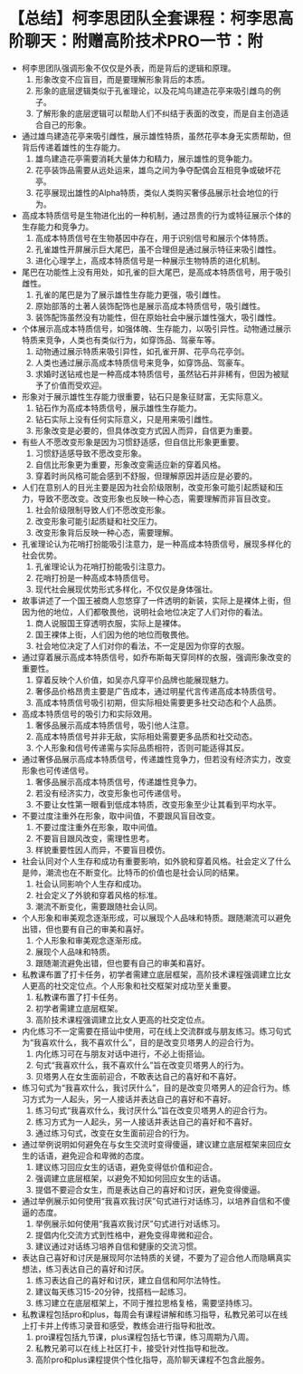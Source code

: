 # 【总结】柯李思团队全套课程：柯李思高阶聊天：附赠高阶技术PRO一节：附

-   柯李思团队强调形象不仅仅是外表，而是背后的逻辑和原理。
    1.  形象改变不应盲目，而是要理解形象背后的本质。
    2.  形象的底层逻辑类似于孔雀理论，以及花鸠鸟建造花亭来吸引雌鸟的例子。
    3.  了解形象的底层逻辑可以帮助人们不纠结于表面的改变，而是自主创造适合自己的形象。
-   通过雄鸟建造花亭来吸引雌性，展示雄性特质，虽然花亭本身无实质帮助，但背后传递着雄性的生存能力。
    1.  雄鸟建造花亭需要消耗大量体力和精力，展示雄性的竞争能力。
    2.  花亭装饰品需要从远处运来，雄鸟之间为争夺配偶会互相竞争或破坏花亭。
    3.  花亭展现出雄性的Alpha特质，类似人类购买奢侈品展示社会地位的行为。
-   高成本特质信号是生物进化出的一种机制，通过昂贵的行为或特征展示个体的生存能力和竞争力。
    1.  高成本特质信号在生物基因中存在，用于识别信号和展示个体特质。
    2.  孔雀雄性开屏展示巨大尾巴，虽不合理但是通过展示特征来吸引雌性。
    3.  进化心理学上，高成本特质信号是一种展示生物特质的进化机制。
-   尾巴在功能性上没有用处，如孔雀的巨大尾巴，是高成本特质信号，用于吸引雌性。
    1.  孔雀的尾巴是为了展示雄性生存能力更强，吸引雌性。
    2.  原始部落的土著人装饰配饰也是展示高成本特质信号，吸引雌性。
    3.  装饰配饰虽然没有功能性，但在原始社会中展示雄性强大，吸引雌性。
-   个体展示高成本特质信号，如强体魄、生存能力，以吸引异性。动物通过展示特质来竞争，人类也有类似行为，如穿饰品、驾豪车等。
    1.  动物通过展示特质来吸引异性，如孔雀开屏、花亭鸟花亭剑。
    2.  人类也通过展示高成本特质信号来竞争，如穿饰品、驾豪车。
    3.  求婚时送钻戒也是一种高成本特质信号，虽然钻石并非稀有，但因为被赋予了价值而受欢迎。
-   形象对于展示雄性生存能力很重要，钻石只是象征财富，无实际意义。
    1.  钻石作为高成本特质信号，展示雄性生存能力。
    2.  钻石实际上没有任何实际意义，只是用来吸引雌性。
    3.  形象改变是必要的，但具体改变方式因人而异，自信更为重要。
-   有些人不愿改变形象是因为习惯舒适感，但自信比形象更重要。
    1.  习惯舒适感导致不愿改变形象。
    2.  自信比形象更为重要，形象改变需适应新的穿着风格。
    3.  穿着时尚风格可能会感到不舒服，但理解原因并适应是必要的。
-   人们在意别人的目光主要是因为社会阶级限制，改变形象可能引起质疑和压力，导致不愿改变。改变形象也反映一种心态，需要理解而非盲目改变。
    1.  社会阶级限制导致人们不愿改变形象。
    2.  改变形象可能引起质疑和社交压力。
    3.  改变形象背后反映一种心态，需要理解。
-   孔雀理论认为花哨打扮能吸引注意力，是一种高成本特质信号，展现多样化的社会优势。
    1.  孔雀理论认为花哨打扮能吸引注意力。
    2.  花哨打扮是一种高成本特质信号。
    3.  现代社会展现优势形式多样化，不仅仅是身体强壮。
-   故事讲述了一个国王被商人忽悠穿了一件透明的新装，实际上是裸体上街，但因为他的地位，人们都敬畏他，说明社会地位决定了人们对你的看法。
    1.  商人说服国王穿透明衣服，实际上是裸体。
    2.  国王裸体上街，人们因为他的地位而敬畏他。
    3.  社会地位决定了人们对你的看法，不一定是因为你穿的衣服。
-   通过穿着展示高成本特质信号，如乔布斯每天穿同样的衣服，强调形象改变的重要性。
    1.  穿着反映个人价值，如吴亦凡穿平价品牌也能展现魅力。
    2.  奢侈品价格昂贵主要是广告成本，通过明星代言传递高成本特质信号。
    3.  高成本特质信号吸引初期，但实际相处需要更多社交动态和个人品质。
-   高成本特质信号的吸引力和实际效用。
    1.  奢侈品展示高成本特质信号，吸引他人注意。
    2.  高成本特质信号并非无敌，实际相处需要更多品质和社交动态。
    3.  个人形象和信号传递需与实际品质相符，否则可能适得其反。
-   通过奢侈品展示高成本特质信号，传递雄性竞争力，但若没有经济实力，改变形象也可传递信号。
    1.  奢侈品展示高成本特质信号，传递雄性竞争力。
    2.  若没有经济实力，改变形象也可传递信号。
    3.  不要让女性第一眼看到低成本特质，改变形象至少让其看到平均水平。
-   不要过度注重外在形象，取中间值，不要跟风盲目改变。
    1.  不要过度注重外在形象，取中间值。
    2.  不要盲目跟风改变，需理性思考。
    3.  样貌重要性因人而异，不要盲目模仿。
-   社会认同对个人生存和成功有重要影响，如外貌和穿着风格。社会定义了什么是帅，潮流也在不断变化。比特币的价值也是社会认同的结果。
    1.  社会认同影响个人生存和成功。
    2.  社会定义了外貌和穿着风格的标准。
    3.  潮流不断变化，需要跟随社会认同。
-   个人形象和审美观念逐渐形成，可以展现个人品味和特质。跟随潮流可以避免出错，但也要有自己的审美和喜好。
    1.  个人形象和审美观念逐渐形成。
    2.  展现个人品味和特质。
    3.  跟随潮流避免出错，但也要有自己的审美和喜好。
-   私教课布置了打卡任务，初学者需建立底层框架，高阶技术课程强调建立比女人更高的社交定位点。个人形象和社交框架对成功至关重要。
    1.  私教课布置了打卡任务。
    2.  初学者需建立底层框架。
    3.  高阶技术课程强调建立比女人更高的社交定位点。
-   内化练习不一定需要在搭讪中使用，可在线上交流群或与朋友练习。练习句式为“我喜欢什么，我不喜欢什么”，目的是改变贝塔男人的迎合行为。
    1.  内化练习可在与朋友对话中进行，不必上街搭讪。
    2.  句式“我喜欢什么，我不喜欢什么”旨在改变贝塔男人的行为。
    3.  贝塔男人在女生面前迎合，不敢表达自己的喜好和不喜好。
-   练习句式为“我喜欢什么，我讨厌什么”，目的是改变贝塔男人的迎合行为。练习方式为一人起头，另一人接话并表达自己的喜好和不喜好。
    1.  练习句式“我喜欢什么，我讨厌什么”旨在改变贝塔男人的迎合行为。
    2.  练习方式为一人起头，另一人接话并表达自己的喜好和不喜好。
    3.  通过练习句式，改变在女生面前迎合的行为。
-   通过举例说明如何避免在与女生交流时变得傻逼，建议建立底层框架来回应女生的话语，避免迎合和卑微的态度。
    1.  建议练习回应女生的话语，避免变得低价值和迎合。
    2.  强调建立底层框架，以避免不知如何回应女生的话语。
    3.  提倡不要迎合女生，而是表达自己的喜好和讨厌，避免变得傻逼。
-   通过举例展示如何使用“我喜欢我讨厌”句式进行对话练习，以培养自信和不傻逼的态度。
    1.  举例展示如何使用“我喜欢我讨厌”句式进行对话练习。
    2.  提倡内化交流方式到性格中，避免变得卑微和迎合。
    3.  建议通过对话练习培养自信和健康的交流习惯。
-   表达自己喜好和讨厌是展现阿尔法特质的关键，不要为了迎合他人而隐瞒真实想法，练习表达自己的喜好和讨厌。
    1.  练习表达自己的喜好和讨厌，建立自信和阿尔法特性。
    2.  建议每天练习15-20分钟，找搭档一起练习。
    3.  练习建立在底层框架上，不同于推拉思格复格，需要坚持练习。
-   私教课程包括pro和plus，每周会有课程讲解和练习指导，私教兄弟可以在线上打卡并上传练习录音和感受，教练会进行指导和批改。
    1.  pro课程包括九节课，plus课程包括七节课，练习周期为八周。
    2.  私教兄弟可以在线上社区打卡，接受针对性指导和批改。
    3.  高阶pro和plus课程提供个性化指导，高阶聊天课程不包含此服务。